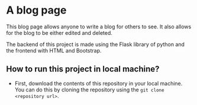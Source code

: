 # A blog page
This blog page allows anyone to write a blog for others to see. It also allows for the blog to be either edited and deleted.

The backend of this project is made using the Flask library of python and the frontend with HTML and Bootstrap.

## How to run this project in local machine?
* First, download the contents of this repository in your local machine. You can do this by cloning the repository using the `git clone <repository url>`.

